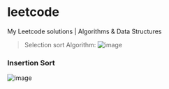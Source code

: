 # leetcode
My Leetcode solutions | Algorithms &amp; Data Structures
> Selection sort Algorithm:
![image](https://user-images.githubusercontent.com/84252587/231374371-cd63447f-0726-423a-b6f7-3b90517b3f94.png)
### Insertion Sort
![image](https://user-images.githubusercontent.com/84252587/233116243-681be379-3361-418e-bc54-cb7631c36420.png)

